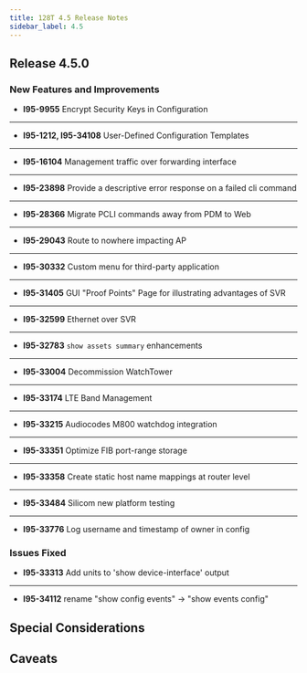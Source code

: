 ```yaml
---
title: 128T 4.5 Release Notes
sidebar_label: 4.5
---
```


## Release 4.5.0

### New Features and Improvements

- **I95-9955** Encrypt Security Keys in Configuration
------
- **I95-1212, I95-34108** User-Defined Configuration Templates
------
- **I95-16104** Management traffic over forwarding interface
------
- **I95-23898** Provide a descriptive error response on a failed cli command
------
- **I95-28366** Migrate PCLI commands away from PDM to Web
------
- **I95-29043** Route to nowhere impacting AP
------
- **I95-30332** Custom menu for third-party application
------
- **I95-31405** GUI "Proof Points" Page for illustrating advantages of SVR
------
- **I95-32599** Ethernet over SVR
------
- **I95-32783** `show assets summary` enhancements
------
- **I95-33004** Decommission WatchTower
------
- **I95-33174** LTE Band Management
------
- **I95-33215** Audiocodes M800 watchdog integration
------
- **I95-33351** Optimize FIB port-range storage
------
- **I95-33358** Create static host name mappings at router level
------
- **I95-33484** Silicom new platform testing
------
- **I95-33776** Log username and timestamp of owner in config

### Issues Fixed

- **I95-33313** Add units to 'show device-interface' output
------
- **I95-34112** rename "show config events" -> "show events config"

## Special Considerations

## Caveats
